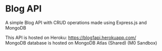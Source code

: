 # Blog API

A simple Blog API with CRUD operations made using Express.js and MongoDB

This API is hosted on Heroku: https://blog1api.herokuapp.com/  
MongoDB database is hosted on MongoDB Atlas (Shared) (M0 Sandbox)
